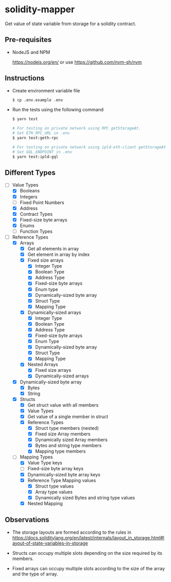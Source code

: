 # solidity-mapper

Get value of state variable from storage for a solidity contract.

## Pre-requisites

* NodeJS and NPM

  https://nodejs.org/en/ or use https://github.com/nvm-sh/nvm

## Instructions

* Create environment variable file
  ```bash
  $ cp .env.example .env
  ```

* Run the tests using the following command
  ```bash
  $ yarn test

  # For testing on private network using RPC getStorageAt.
  # Set ETH_RPC_URL in .env
  $ yarn test:geth-rpc

  # For testing on private network using ipld-eth-client getStorageAt.
  # Set GQL_ENDPOINT in .env
  $ yarn test:ipld-gql
  ```

## Different Types

* [ ] Value Types
  * [x] Booleans
  * [x] Integers
  * [ ] Fixed Point Numbers
  * [x] Address
  * [x] Contract Types
  * [x] Fixed-size byte arrays
  * [x] Enums
  * [ ] Function Types
* [ ] Reference Types
  * [x] Arrays
    * [x] Get all elements in array
    * [x] Get element in array by index
    * [x] Fixed size arrays
      * [x] Integer Type
      * [x] Boolean Type
      * [x] Address Type
      * [x] Fixed-size byte arrays
      * [x] Enum type
      * [x] Dynamically-sized byte array
      * [x] Struct Type
      * [x] Mapping Type
    * [x] Dynamically-sized arrays
      * [x] Integer Type
      * [x] Boolean Type
      * [x] Address Type
      * [x] Fixed-size byte arrays
      * [x] Enum Type
      * [x] Dynamically-sized byte array
      * [x] Struct Type
      * [x] Mapping Type
    * [x] Nested Arrays
      * [x] Fixed size arrays
      * [x] Dynamically-sized arrays
  * [x] Dynamically-sized byte array
    * [x] Bytes
    * [x] String
  * [x] Structs
    * [x] Get struct value with all members
    * [x] Value Types
    * [x] Get value of a single member in struct
    * [x] Reference Types
      * [x] Struct type members (nested)
      * [x] Fixed size Array members
      * [x] Dynamically sized Array members
      * [x] Bytes and string type members
      * [x] Mapping type members
  * [ ] Mapping Types
    * [x] Value Type keys
    * [ ] Fixed-size byte array keys
    * [x] Dynamically-sized byte array keys
    * [x] Reference Type Mapping values
      * [x] Struct type values
      * [x] Array type values
      * [x] Dynamically sized Bytes and string type values
    * [x] Nested Mapping

## Observations

* The storage layouts are formed according to the rules in https://docs.soliditylang.org/en/latest/internals/layout_in_storage.html#layout-of-state-variables-in-storage

* Structs can occupy multiple slots depending on the size required by its members.

* Fixed arrays can occupy multiple slots according to the size of the array and the type of array.
